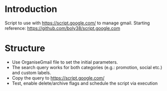 # Introduction
Script to use with https://script.google.com/ to manage gmail.
Starting reference: https://github.com/boly38/script.google.com

# Structure
- Use OrganiseGmail file to set the initial parameters.
- The search query works for both categories (e.g.: promotion, social etc.) and custom labels.
- Copy the query to https://script.google.com/
- Test, enable delete/archive flags and schedule the script via execution
